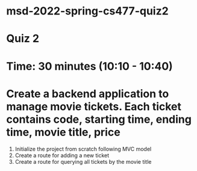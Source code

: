 # msd-2022-spring-cs477-quiz2
# Quiz 2
# Time: 30 minutes (10:10 - 10:40)
# Create a backend application to manage movie tickets. Each ticket contains code, starting time, ending time, movie title, price
1. Initialize the project from scratch following MVC model
2. Create a route for adding a new ticket
3. Create a route for querying all tickets by the movie title
